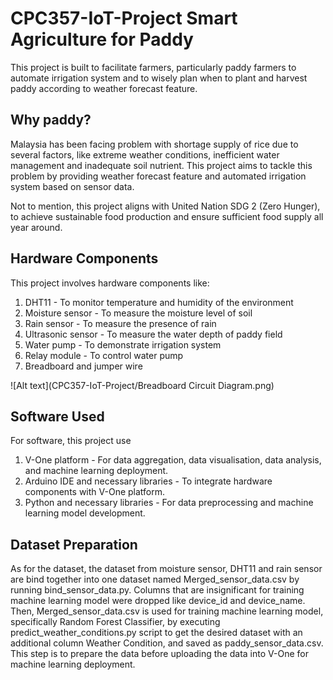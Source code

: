 # CPC357-IoT-Project Smart Agriculture for Paddy
This project is built to facilitate farmers, particularly paddy farmers to automate irrigation system and to wisely plan when to plant and harvest paddy according to weather forecast feature. 

## Why paddy? 
Malaysia has been facing problem with shortage supply of rice due to several factors, like extreme weather conditions, inefficient water management and inadequate soil nutrient. This project aims to tackle this problem by providing weather forecast feature and automated irrigation system based on sensor data.

Not to mention, this project aligns with United Nation SDG 2 (Zero Hunger), to achieve sustainable food production and ensure sufficient food supply all year around.

## Hardware Components
This project involves hardware components like:
  1. DHT11 - To monitor temperature and humidity of the environment
  2. Moisture sensor - To measure the moisture level of soil
  3. Rain sensor - To measure the presence of rain
  4. Ultrasonic sensor - To measure the water depth of paddy field
  5. Water pump - To demonstrate irrigation system
  6. Relay module - To control water pump
  7. Breadboard and jumper wire

![Alt text](CPC357-IoT-Project/Breadboard Circuit Diagram.png)

## Software Used
For software, this project use 
  1. V-One platform - For data aggregation, data visualisation, data analysis, and machine learning deployment.
  2. Arduino IDE and necessary libraries - To integrate hardware components with V-One platform.
  3. Python and necessary libraries - For data preprocessing and machine learning model development.

## Dataset Preparation
As for the dataset, the dataset from moisture sensor, DHT11 and rain sensor are bind together into one dataset named Merged_sensor_data.csv by running bind_sensor_data.py. Columns that are insignificant for training machine learning model were dropped like device_id and device_name. Then, Merged_sensor_data.csv is used for training machine learning model, specifically Random Forest Classifier, by executing predict_weather_conditions.py script to get the desired dataset with an additional column Weather Condition, and saved as paddy_sensor_data.csv. This step is to prepare the data before uploading the data into V-One for machine learning deployment.
